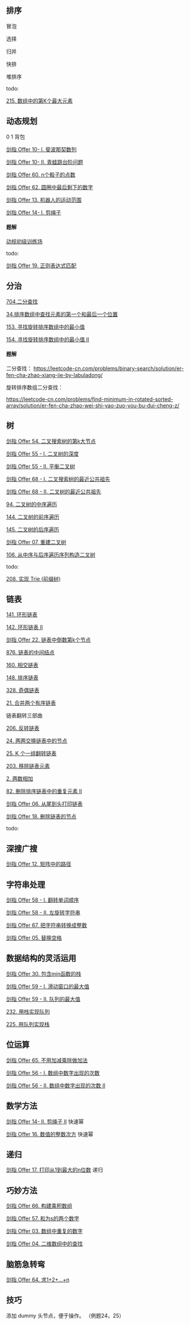 ## 排序

冒泡

选择

归并

快排

堆排序



todo:

[215. 数组中的第K个最大元素](https://leetcode-cn.com/problems/kth-largest-element-in-an-array/)



## 动态规划

0 1 背包

[剑指 Offer 10- I. 斐波那契数列](https://leetcode-cn.com/problems/fei-bo-na-qi-shu-lie-lcof/)

[剑指 Offer 10- II. 青蛙跳台阶问题](https://leetcode-cn.com/problems/qing-wa-tiao-tai-jie-wen-ti-lcof/)

[剑指 Offer 60. n个骰子的点数](https://leetcode-cn.com/problems/nge-tou-zi-de-dian-shu-lcof/)

[剑指 Offer 62. 圆圈中最后剩下的数字](https://leetcode-cn.com/problems/yuan-quan-zhong-zui-hou-sheng-xia-de-shu-zi-lcof/)

[剑指 Offer 13. 机器人的运动范围](https://leetcode-cn.com/problems/ji-qi-ren-de-yun-dong-fan-wei-lcof/)

[剑指 Offer 14- I. 剪绳子](https://leetcode-cn.com/problems/jian-sheng-zi-lcof/)



#### 题解

[动规初级训练场](https://mp.weixin.qq.com/s/Ef73zZv6wiaXwiJRnCLpoQ)



todo:

[剑指 Offer 19. 正则表达式匹配](https://leetcode-cn.com/problems/zheng-ze-biao-da-shi-pi-pei-lcof/)



## 分治

[704.二分查找](https://leetcode-cn.com/problems/binary-search/)

[34.排序数组中查找元素的第一个和最后一个位置](https://leetcode-cn.com/problems/find-first-and-last-position-of-element-in-sorted-array/)

[153. 寻找旋转排序数组中的最小值](https://leetcode-cn.com/problems/find-minimum-in-rotated-sorted-array/)

[154. 寻找旋转排序数组中的最小值 II](https://leetcode-cn.com/problems/find-minimum-in-rotated-sorted-array-ii/)



#### 题解

二分查找： https://leetcode-cn.com/problems/binary-search/solution/er-fen-cha-zhao-xiang-jie-by-labuladong/

旋转排序数组二分查找：

https://leetcode-cn.com/problems/find-minimum-in-rotated-sorted-array/solution/er-fen-cha-zhao-wei-shi-yao-zuo-you-bu-dui-cheng-z/



## 树

[剑指 Offer 54. 二叉搜索树的第k大节点](https://leetcode-cn.com/problems/er-cha-sou-suo-shu-de-di-kda-jie-dian-lcof/)

[剑指 Offer 55 - I. 二叉树的深度](https://leetcode-cn.com/problems/er-cha-shu-de-shen-du-lcof/)

[剑指 Offer 55 - II. 平衡二叉树](https://leetcode-cn.com/problems/ping-heng-er-cha-shu-lcof/)

[剑指 Offer 68 - I. 二叉搜索树的最近公共祖先](https://leetcode-cn.com/problems/er-cha-sou-suo-shu-de-zui-jin-gong-gong-zu-xian-lcof/)

[剑指 Offer 68 - II. 二叉树的最近公共祖先](https://leetcode-cn.com/problems/er-cha-shu-de-zui-jin-gong-gong-zu-xian-lcof/)

[94. 二叉树的中序遍历](https://leetcode-cn.com/problems/binary-tree-inorder-traversal/)

[144. 二叉树的前序遍历](https://leetcode-cn.com/problems/binary-tree-preorder-traversal/)

[145. 二叉树的后序遍历](https://leetcode-cn.com/problems/binary-tree-postorder-traversal/)

[剑指 Offer 07. 重建二叉树](https://leetcode-cn.com/problems/zhong-jian-er-cha-shu-lcof/)

[106. 从中序与后序遍历序列构造二叉树](https://leetcode-cn.com/problems/construct-binary-tree-from-inorder-and-postorder-traversal/)



todo:

[208. 实现 Trie (前缀树)](https://leetcode-cn.com/problems/implement-trie-prefix-tree/)



## 链表

[141. 环形链表](https://leetcode-cn.com/problems/linked-list-cycle/)

[142. 环形链表 II](https://leetcode-cn.com/problems/linked-list-cycle-ii/)

[剑指 Offer 22. 链表中倒数第k个节点](https://leetcode-cn.com/problems/lian-biao-zhong-dao-shu-di-kge-jie-dian-lcof/)

[876. 链表的中间结点](https://leetcode-cn.com/problems/middle-of-the-linked-list/)

[160. 相交链表](https://leetcode-cn.com/problems/intersection-of-two-linked-lists/)

[148. 排序链表](https://leetcode-cn.com/problems/sort-list/)

[328. 奇偶链表](https://leetcode-cn.com/problems/odd-even-linked-list/)

[21. 合并两个有序链表](https://leetcode-cn.com/problems/merge-two-sorted-lists/)

链表翻转三部曲

[206. 反转链表](https://leetcode-cn.com/problems/reverse-linked-list/)

[24. 两两交换链表中的节点](https://leetcode-cn.com/problems/swap-nodes-in-pairs/)

[25. K 个一组翻转链表](https://leetcode-cn.com/problems/reverse-nodes-in-k-group/)

[203. 移除链表元素](https://leetcode-cn.com/problems/remove-linked-list-elements/)

[2. 两数相加](https://leetcode-cn.com/problems/add-two-numbers/)

[82. 删除排序链表中的重复元素 II](https://leetcode-cn.com/problems/remove-duplicates-from-sorted-list-ii/)

[剑指 Offer 06. 从尾到头打印链表](https://leetcode-cn.com/problems/cong-wei-dao-tou-da-yin-lian-biao-lcof/)

[剑指 Offer 18. 删除链表的节点](https://leetcode-cn.com/problems/shan-chu-lian-biao-de-jie-dian-lcof/)



todo:



## 深搜广搜

[剑指 Offer 12. 矩阵中的路径](https://leetcode-cn.com/problems/ju-zhen-zhong-de-lu-jing-lcof/)



## 字符串处理

[剑指 Offer 58 - I. 翻转单词顺序](https://leetcode-cn.com/problems/fan-zhuan-dan-ci-shun-xu-lcof/)

[剑指 Offer 58 - II. 左旋转字符串](https://leetcode-cn.com/problems/zuo-xuan-zhuan-zi-fu-chuan-lcof/)

[剑指 Offer 67. 把字符串转换成整数](https://leetcode-cn.com/problems/ba-zi-fu-chuan-zhuan-huan-cheng-zheng-shu-lcof/)

[剑指 Offer 05. 替换空格](https://leetcode-cn.com/problems/ti-huan-kong-ge-lcof/)





## 数据结构的灵活运用

[剑指 Offer 30. 包含min函数的栈](https://leetcode-cn.com/problems/bao-han-minhan-shu-de-zhan-lcof/)

[剑指 Offer 59 - I. 滑动窗口的最大值](https://leetcode-cn.com/problems/hua-dong-chuang-kou-de-zui-da-zhi-lcof/)

[剑指 Offer 59 - II. 队列的最大值](https://leetcode-cn.com/problems/dui-lie-de-zui-da-zhi-lcof/)

[232. 用栈实现队列](https://leetcode-cn.com/problems/implement-queue-using-stacks/)

[225. 用队列实现栈](https://leetcode-cn.com/problems/implement-stack-using-queues/)



## 位运算

[剑指 Offer 65. 不用加减乘除做加法](https://leetcode-cn.com/problems/bu-yong-jia-jian-cheng-chu-zuo-jia-fa-lcof/)

[剑指 Offer 56 - I. 数组中数字出现的次数](https://leetcode-cn.com/problems/shu-zu-zhong-shu-zi-chu-xian-de-ci-shu-lcof/)

[剑指 Offer 56 - II. 数组中数字出现的次数 II](https://leetcode-cn.com/problems/shu-zu-zhong-shu-zi-chu-xian-de-ci-shu-ii-lcof/)



## 数学方法

[剑指 Offer 14- II. 剪绳子 II](https://leetcode-cn.com/problems/jian-sheng-zi-ii-lcof/)     快速幂

[剑指 Offer 16. 数值的整数次方](https://leetcode-cn.com/problems/shu-zhi-de-zheng-shu-ci-fang-lcof/) 快速幂



## 递归

[剑指 Offer 17. 打印从1到最大的n位数](https://leetcode-cn.com/problems/da-yin-cong-1dao-zui-da-de-nwei-shu-lcof/) 递归



## 巧妙方法

[剑指 Offer 66. 构建乘积数组](https://leetcode-cn.com/problems/gou-jian-cheng-ji-shu-zu-lcof/)

[剑指 Offer 57. 和为s的两个数字](https://leetcode-cn.com/problems/he-wei-sde-liang-ge-shu-zi-lcof/)

[剑指 Offer 03. 数组中重复的数字](https://leetcode-cn.com/problems/shu-zu-zhong-zhong-fu-de-shu-zi-lcof/)

[剑指 Offer 04. 二维数组中的查找](https://leetcode-cn.com/problems/er-wei-shu-zu-zhong-de-cha-zhao-lcof/)



## 脑筋急转弯

[剑指 Offer 64. 求1+2+…+n](https://leetcode-cn.com/problems/qiu-12n-lcof/)



## 技巧

添加 dummy 头节点，便于操作。 （例题24，25）
